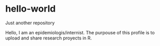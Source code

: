 # hello-world
Just another repository

Hello, I am an epidemiologis/internist.
The purpouse of this profile is to upload and share research proyects in R.
